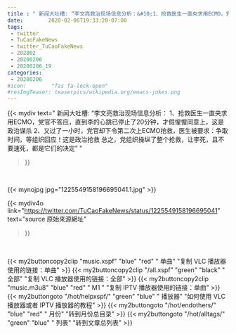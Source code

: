 ```yaml
---
title : " 新闻大吐槽: “李文亮救治现场信息分析：&#10;1、抢救医生一直央求用ECMO，党官不答应，直到李的心跳已停止了20分钟，才假惺惺同意上，这是政治谋杀&#10;&#10;2、又过了一小时，党官却下令第二次上ECMO抢救，医生被要求：争取时间，等组织回应！这是政治抢救&#10;&#10;总之，党组织操纵了整个抢救，让李死，且不要速死，都是它们的决定”  "
date:        2020-02-06T19:33:20-07:00
tags:
 - twitter
 - TuCaoFakeNews
 - twitter_TuCaoFakeNews
 - 202002
 - 20200206
 - 20200206_19
categories:
 - 20200206
#icon:        "fas fa-lock-open"
#resImgTeaser: teaserpics/wikipedia.org/emacs-jokes.png
---
```


{{< mydiv text=" 新闻大吐槽: “李文亮救治现场信息分析：&#10;1、抢救医生一直央求用ECMO，党官不答应，直到李的心跳已停止了20分钟，才假惺惺同意上，这是政治谋杀&#10;&#10;2、又过了一小时，党官却下令第二次上ECMO抢救，医生被要求：争取时间，等组织回应！这是政治抢救&#10;&#10;总之，党组织操纵了整个抢救，让李死，且不要速死，都是它们的决定”  "
>}}
<br>


 {{< mynojpg jpg="1225549158196695041.1.jpg" >}}<br> 



{{< mydiv4o link="https://twitter.com/TuCaoFakeNews/status/1225549158196695041"
text="source 原始來源網址"
>}}


<br>





{{< my2buttoncopy2clip "music.xspf"        "blue"   "red"    " 单曲"  "复制 VLC 播放器使用的链接：单曲" >}} {{< my2buttoncopy2clip "/all.xspf"         "green"  "black"  " 全部"  "复制 VLC 播放器使用的链接：全部" >}} {{< my2buttoncopy2clip "music.m3u8"        "blue"   "red"    " M1 "    "复制 IPTV 播放器使用的链接：单曲" >}} {{< my2buttongoto      "/hot/helpxspf/"    "green"  "blue"   " 播放器" "如何使用 VLC 播放器或者 IPTV 播放器的教程" >}} {{< my2buttongoto      "/hot/endothers/"   "blue"   "red"    " 月份"   "转到月份总目录" >}} {{< my2buttongoto      "/hot/alltags/"     "green"  "blue"   " 列表"   "转到文章总列表" >}} 
